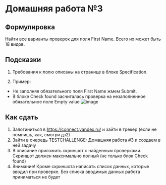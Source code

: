 # Домашняя работа №3

## Формулировка
Найти все варианты проверок для поля First Name. Всего их может быть 18 видов.

## Подсказки
1. Требования к полю описаны на странице в блоке Specification.

2. Пример:
- Не заполняя обязательного поля First Name жмем Submit.
- В блоке Check found засчиталась проверка на незаполненное обязательное поле Empty value
![image](https://user-images.githubusercontent.com/1654243/37397546-b8e38d90-279d-11e8-83c9-a30fca5e5f2a.png)

## Как сдать
1. Залогиниться в  https://connect.yandex.ru/ и зайти в трекер (если не помнишь, как, смотри дз2)
2. Зайти в очередь TESTCHALLENGE: Домашняя работа #3 и создаем в ней задачу
3. В описание приложить скриншот с найденным проверками. Скриншот должен максимально полный (не только блок Check found)
4. Внимание! Кроме скриншота написать список данных, которые вводил при проверке. Без списка вводимых данных работа приниматься не будет
